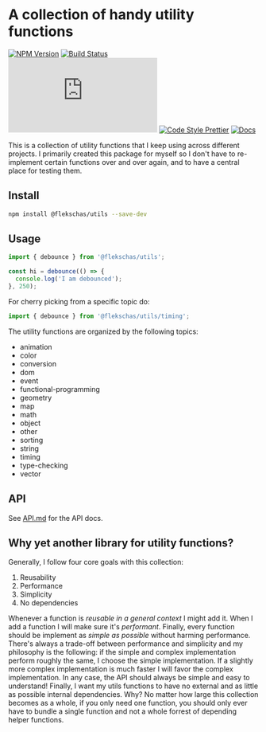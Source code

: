 # A collection of handy utility functions

[![NPM Version](https://img.shields.io/npm/v/@flekschas/utils.svg?style=flat-square&color=7f99ff)](https://npmjs.org/package/@flekschas/utils)
[![Build Status](https://img.shields.io/github/workflow/status/flekschas/utils/build?color=a17fff&style=flat-square)](https://github.com/flekschas/utils/actions?query=workflow%3Abuild)
[![File Size](http://img.badgesize.io/https://unpkg.com/@flekschas/utils/dist/utils.min.js?compression=gzip&style=flat-square&color=e17fff)](https://bundlephobia.com/result?p=@flekschas/utils)
[![Code Style Prettier](https://img.shields.io/badge/code%20style-prettier-ff7fe1.svg?style=flat-square)](https://github.com/prettier/prettier#readme)
[![Docs](https://img.shields.io/badge/api-docs-ff7fa5.svg?style=flat-square)](API.md)

This is a collection of utility functions that I keep using across different
projects. I primarily created this package for myself so I don't have to
re-implement certain functions over and over again, and to have a central place for testing them.

## Install

```bash
npm install @flekschas/utils --save-dev
```

## Usage

```javascript
import { debounce } from '@flekschas/utils';

const hi = debounce(() => {
  console.log('I am debounced');
}, 250);
```

For cherry picking from a specific topic do:

```javascript
import { debounce } from '@flekschas/utils/timing';
```

The utility functions are organized by the following topics:

- animation
- color
- conversion
- dom
- event
- functional-programming
- geometry
- map
- math
- object
- other
- sorting
- string
- timing
- type-checking
- vector

## API

See [API.md](API.md) for the API docs.

## Why yet another library for utility functions?

Generally, I follow four core goals with this collection:

1. Reusability
2. Performance
3. Simplicity
4. No dependencies

Whenever a function is _reusable in a general context_ I might add it. When I
add a function I will make sure it's _performant_. Finally, every function
should be implement as _simple as possible_ without harming performance.
There's always a trade-off between performance and simplicity and my philosophy
is the following: if the simple and complex implementation perform roughly the
same, I choose the simple implementation. If a slightly more complex
implementation is much faster I will favor the complex implementation. In any
case, the API should always be simple and easy to understand! Finally,
I want my utils functions to have no external and as little as possible
internal dependencies. Why? No matter how large this collection becomes as a whole,
if you only need one function, you should only ever have to bundle
a single function and not a whole forrest of depending helper functions.
